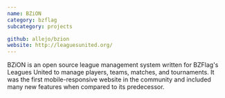 ```yaml
---
name: BZiON
category: bzflag
subcategory: projects

github: allejo/bzion
website: http://leaguesunited.org/
---
```


BZiON is an open source league management system written for BZFlag's Leagues United to manage players, teams, matches, and tournaments. It was the first mobile-responsive website in the community and included many new features when compared to its predecessor.